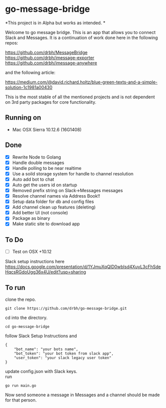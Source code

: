 # go-message-bridge

*This project is in Alpha but works as intended. *

Welcome to go message bridge. This is an app that allows you to connect Slack and Messages. It is a continuation of work done here in the following repos:

https://github.com/drbh/MessageBridge  
https://github.com/drbh/imessage-exporter  
https://github.com/drbh/imessage-anywhere  

and the following article:

https://medium.com/@david.richard.holtz/blue-green-texts-and-a-simple-solution-1c1981a00430

This is the most stable of all the mentioned projects and is not dependent on 3rd party packages for core functionality.

## Running on 
- Mac OSX Sierra 10.12.6 (16G1408)

## Done
- [X] Rewrite Node to Golang
- [X] Handle double messages
- [X] Handle polling to be near realtime
- [X] Use a soild storage system for handle to channel resolution
- [X] Auto add bot to chat
- [X] Auto get the users id on startup
- [X] Removed prefix string on Slack->Messages messages
- [X] Resolve channel names via Address Book!!
- [X] Setup data folder for db and config files
- [X] Add channel clean up features (deleting)
- [X] Add better UI (not console)
- [X] Package as binary
- [X] Make static site to download app

## To Do
- [ ] Test on OSX +10.12

Slack setup instructions here   
https://docs.google.com/presentation/d/1YJmuXqQlD0wbIsd4XuyL3cFhSdeHqcsRGdoUgg36x4U/edit?usp=sharing

## To run

clone the repo. 
```
git clone https://github.com/drbh/go-message-bridge.git
```
cd into the directory. 
```
cd go-message-bridge
```
follow Slack Setup Instructions and 
```
{
    "bot_name": "your bots name",
    "bot_token": "your bot token from slack app",
    "user_token": "your slack legacy user token"
}
```
update config.json with Slack keys.  
run 
```
go run main.go
```

Now send someone a message in Messages and a channel should be made for that person.
